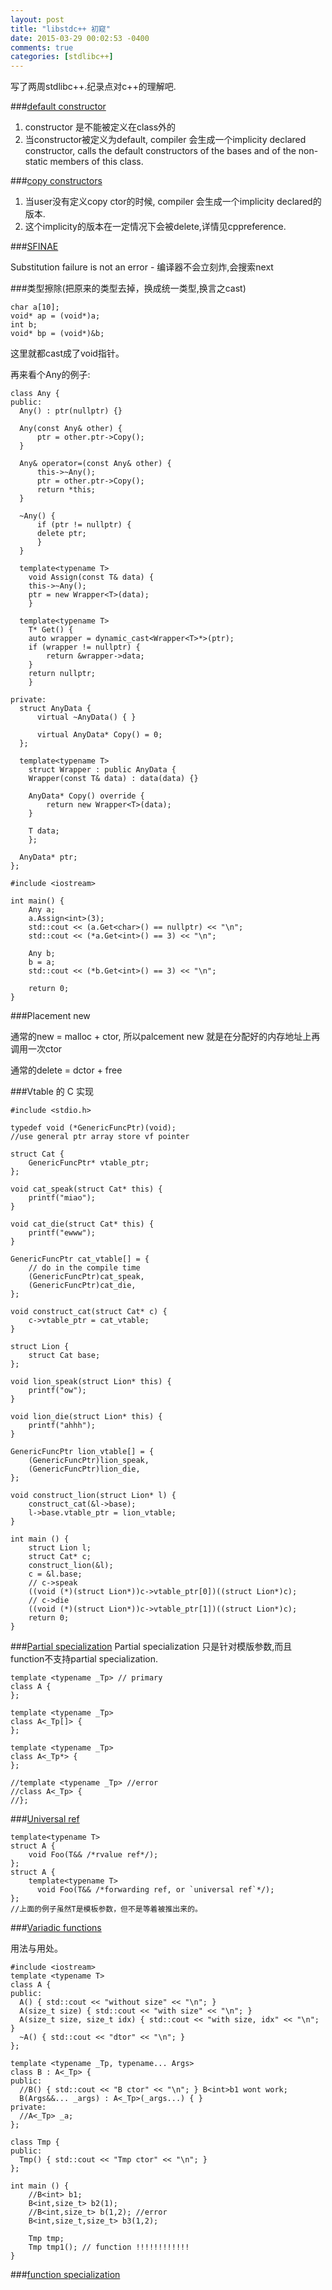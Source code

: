 ```yaml
---
layout: post
title: "libstdc++ 初窥"
date: 2015-03-29 00:02:53 -0400
comments: true
categories: [stdlibc++]
---
```

写了两周stdlibc++.纪录点对c++的理解吧.

###[default constructor](http://en.cppreference.com/w/cpp/language/default_constructor)

1. constructor 是不能被定义在class外的
2. 当constructor被定义为default, compiler 会生成一个implicity declared constructor, calls the default constructors of the bases and of the non-static members of this class. 

###[copy constructors](http://en.cppreference.com/w/cpp/language/copy_constructor)

1. 当user没有定义copy ctor的时候, compiler 会生成一个implicity declared的版本.
2. 这个implicity的版本在一定情况下会被delete,详情见cppreference.

###[SFINAE](http://en.cppreference.com/w/cpp/language/sfinae)

Substitution failure is not an error - 编译器不会立刻炸,会搜索next

###类型擦除(把原来的类型去掉，换成统一类型,换言之cast)

```
char a[10];
void* ap = (void*)a;
int b;
void* bp = (void*)&b;
```
这里就都cast成了void指针。

再来看个Any的例子:

```
class Any {
public:
  Any() : ptr(nullptr) {}

  Any(const Any& other) {
      ptr = other.ptr->Copy();
  }

  Any& operator=(const Any& other) {
      this->~Any();
      ptr = other.ptr->Copy();
      return *this;
  }

  ~Any() {
      if (ptr != nullptr) {
	  delete ptr;
      }
  }

  template<typename T>
    void Assign(const T& data) {
	this->~Any();
	ptr = new Wrapper<T>(data);
    }

  template<typename T>
    T* Get() {
	auto wrapper = dynamic_cast<Wrapper<T>*>(ptr);
	if (wrapper != nullptr) {
	    return &wrapper->data;
	}
	return nullptr;
    }

private:
  struct AnyData {
      virtual ~AnyData() { }

      virtual AnyData* Copy() = 0;
  };

  template<typename T>
    struct Wrapper : public AnyData {
	Wrapper(const T& data) : data(data) {}

	AnyData* Copy() override {
	    return new Wrapper<T>(data);
	}

	T data;
    };

  AnyData* ptr;
};

#include <iostream>

int main() {
    Any a;
    a.Assign<int>(3);
    std::cout << (a.Get<char>() == nullptr) << "\n";
    std::cout << (*a.Get<int>() == 3) << "\n";

    Any b;
    b = a;
    std::cout << (*b.Get<int>() == 3) << "\n";

    return 0;
}

```
###Placement new

通常的new = malloc + ctor, 所以palcement new 就是在分配好的内存地址上再调用一次ctor

通常的delete = dctor + free

###Vtable 的 C 实现

```
#include <stdio.h>

typedef void (*GenericFuncPtr)(void);
//use general ptr array store vf pointer

struct Cat {
    GenericFuncPtr* vtable_ptr;
};

void cat_speak(struct Cat* this) {
    printf("miao");
}

void cat_die(struct Cat* this) {
    printf("ewww");
}

GenericFuncPtr cat_vtable[] = {
    // do in the compile time
    (GenericFuncPtr)cat_speak,
    (GenericFuncPtr)cat_die,
};

void construct_cat(struct Cat* c) {
    c->vtable_ptr = cat_vtable;
}

struct Lion {
    struct Cat base;
};

void lion_speak(struct Lion* this) {
    printf("ow");
}

void lion_die(struct Lion* this) {
    printf("ahhh");
}

GenericFuncPtr lion_vtable[] = {
    (GenericFuncPtr)lion_speak,
    (GenericFuncPtr)lion_die,
};

void construct_lion(struct Lion* l) {
    construct_cat(&l->base);
    l->base.vtable_ptr = lion_vtable;
}

int main () {
    struct Lion l;
    struct Cat* c;
    construct_lion(&l);
    c = &l.base;
    // c->speak
    ((void (*)(struct Lion*))c->vtable_ptr[0])((struct Lion*)c);
    // c->die
    ((void (*)(struct Lion*))c->vtable_ptr[1])((struct Lion*)c);
    return 0;
}
```
###[Partial specialization](http://en.cppreference.com/w/cpp/language/partial_specialization)
Partial specialization 只是针对模版参数,而且function不支持partial specialization.

```
template <typename _Tp> // primary
class A {
};

template <typename _Tp>
class A<_Tp[]> {
};

template <typename _Tp>
class A<_Tp*> {
};

//template <typename _Tp> //error
//class A<_Tp> {
//};
```

###[Universal ref](http://isocpp.org/blog/2012/11/universal-references-in-c11-scott-meyers)
```
template<typename T>
struct A {
    void Foo(T&& /*rvalue ref*/);
};
struct A {
    template<typename T>
      void Foo(T&& /*forwarding ref, or `universal ref`*/);
};
//上面的例子虽然T是模板参数，但不是等着被推出来的。
```

###[Variadic functions](http://en.cppreference.com/w/cpp/utility/variadic)

用法与用处。

```
#include <iostream>
template <typename T>
class A {
public:
  A() { std::cout << "without size" << "\n"; }
  A(size_t size) { std::cout << "with size" << "\n"; }
  A(size_t size, size_t idx) { std::cout << "with size, idx" << "\n"; }
  ~A() { std::cout << "dtor" << "\n"; }
};

template <typename _Tp, typename... Args>
class B : A<_Tp> {
public:
  //B() { std::cout << "B ctor" << "\n"; } B<int>b1 wont work;
  B(Args&&... _args) : A<_Tp>(_args...) { }
private:
  //A<_Tp> _a;
};

class Tmp {
public:
  Tmp() { std::cout << "Tmp ctor" << "\n"; }
};

int main () {
    //B<int> b1;
    B<int,size_t> b2(1);
    //B<int,size_t> b(1,2); //error
    B<int,size_t,size_t> b3(1,2);

    Tmp tmp;
    Tmp tmp1(); // function !!!!!!!!!!!!
}
```
###[function specialization](http://stackoverflow.com/questions/6627651/enable-if-method-specialization)

